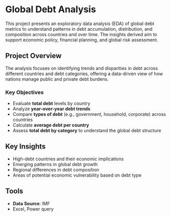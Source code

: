 # Global Debt Analysis

This project presents an exploratory data analysis (EDA) of global debt metrics to understand patterns in debt accumulation, distribution, and composition across countries and over time. The insights derived aim to support economic policy, financial planning, and global risk assessment.

## Project Overview

The analysis focuses on identifying trends and disparities in debt across different countries and debt categories, offering a data-driven view of how nations manage public and private debt burdens.

### Key Objectives

- Evaluate **total debt** levels by country
- Analyze **year-over-year debt trends**
- Compare **types of debt** (e.g., government, household, corporate) across countries
- Calculate **average debt per country**
- Assess **total debt by category** to understand the global debt structure

## Key Insights

- High-debt countries and their economic implications
- Emerging patterns in global debt growth
- Regional differences in debt composition
- Areas of potential economic vulnerability based on debt type

## Tools

- **Data Source**:  IMF
- Excel, Power query


